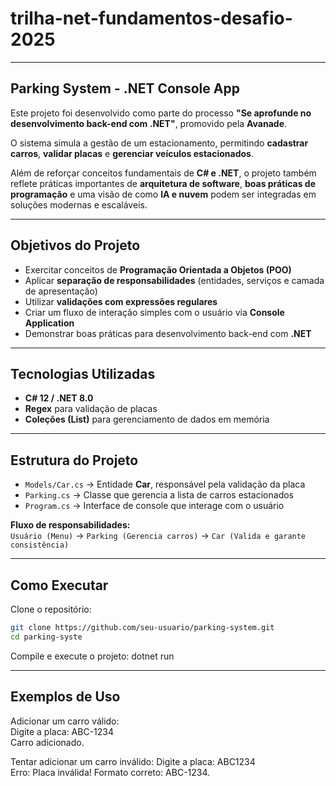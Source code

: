 # trilha-net-fundamentos-desafio-2025

---

## Parking System - .NET Console App

Este projeto foi desenvolvido como parte do processo **"Se aprofunde no desenvolvimento back-end com .NET"**, promovido pela **Avanade**.

O sistema simula a gestão de um estacionamento, permitindo **cadastrar carros**, **validar placas** e **gerenciar veículos estacionados**.

Além de reforçar conceitos fundamentais de **C# e .NET**, o projeto também reflete práticas importantes de **arquitetura de software**, **boas práticas de programação** e uma visão de como **IA e nuvem** podem ser integradas em soluções modernas e escaláveis.

---

## Objetivos do Projeto

- Exercitar conceitos de **Programação Orientada a Objetos (POO)**  
- Aplicar **separação de responsabilidades** (entidades, serviços e camada de apresentação)  
- Utilizar **validações com expressões regulares**  
- Criar um fluxo de interação simples com o usuário via **Console Application**  
- Demonstrar boas práticas para desenvolvimento back-end com **.NET**  

---

## Tecnologias Utilizadas

- **C# 12 / .NET 8.0**  
- **Regex** para validação de placas  
- **Coleções (List<T>)** para gerenciamento de dados em memória  

---

## Estrutura do Projeto

- `Models/Car.cs` → Entidade **Car**, responsável pela validação da placa  
- `Parking.cs` → Classe que gerencia a lista de carros estacionados  
- `Program.cs` → Interface de console que interage com o usuário  

**Fluxo de responsabilidades:**  
`Usuário (Menu)` → `Parking (Gerencia carros)` → `Car (Valida e garante consistência)`  

---

## Como Executar

Clone o repositório:
```bash
git clone https://github.com/seu-usuario/parking-system.git
cd parking-syste
```

Compile e execute o projeto: dotnet run

---

## Exemplos de Uso  
Adicionar um carro válido:  
Digite a placa: ABC-1234  
Carro adicionado.  

Tentar adicionar um carro inválido: Digite a placa: ABC1234  
Erro: Placa inválida! Formato correto: ABC-1234.
